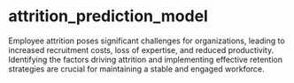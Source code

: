 # attrition_prediction_model
Employee attrition poses significant challenges for organizations, leading to increased recruitment costs, loss of expertise, and reduced productivity. Identifying the factors driving attrition and implementing effective retention strategies are crucial for maintaining a stable and engaged workforce.
